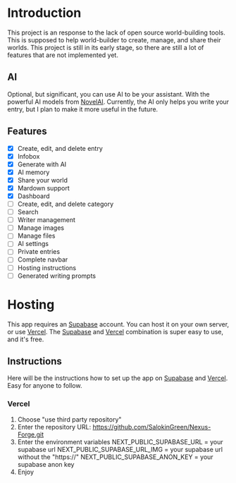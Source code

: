 # Introduction

This project is an response to the lack of open source world-building tools. This is supposed to help world-builder to create, manage, and share their worlds. This project is still in its early stage, so there are still a lot of features that are not implemented yet.

## AI

Optional, but significant, you can use AI to be your assistant. With the powerful AI models from [NovelAI](https//:www.novelai.net). Currently, the AI only helps you write your entry, but I plan to make it more useful in the future.

## Features

- [x] Create, edit, and delete entry
- [x] Infobox
- [x] Generate with AI
- [x] AI memory
- [x] Share your world
- [x] Mardown support
- [x] Dashboard
- [ ] Create, edit, and delete category
- [ ] Search
- [ ] Writer management
- [ ] Manage images
- [ ] Manage files
- [ ] AI settings
- [ ] Private entries
- [ ] Complete navbar
- [ ] Hosting instructions
- [ ] Generated writing prompts

# Hosting

This app requires an [Supabase](https://supabase.com/) account. You can host it on your own server, or use [Vercel](https://vercel.com/). The [Supabase](https://supabase.com/) and [Vercel](https://vercel.com/) combination is super easy to use, and it's free.

## Instructions

Here will be the instructions how to set up the app on [Supabase](https://supabase.com/) and [Vercel](https://vercel.com/). Easy for anyone to follow.

### Vercel

1. Choose "use third party repository"
2. Enter the repository URL: https://github.com/SalokinGreen/Nexus-Forge.git
3. Enter the environment variables
   NEXT_PUBLIC_SUPABASE_URL = your supabase url
   NEXT_PUBLIC_SUPABASE_URL_IMG = your supabase url without the "https://"
   NEXT_PUBLIC_SUPABASE_ANON_KEY = your supabase anon key
4. Enjoy

